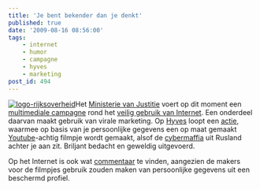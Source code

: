 ```yaml
---
title: 'Je bent bekender dan je denkt'
published: true
date: '2009-08-16 08:56:00'
tags:
    - internet
    - humor
    - campagne
    - hyves
    - marketing
post_id: 494
---
```


[![logo-rijksoverheid](/wp-content/uploads/2009/08/logo-rijksoverheid.jpg?w=136 "logo-rijksoverheid")](/wp-content/uploads/2009/08/logo-rijksoverheid.jpg)Het [Ministerie van Justitie](http://www.justitie.nl/) voert op dit moment een [multimediale campagne](http://postbus51.nl/nl/home/campagnes/overzicht/campagne-veilig-internetten) rond het [veilig gebruik van Internet](http://www.veiliginternetten.nl/). Een onderdeel daarvan maakt gebruik van virale marketing. Op [Hyves](http://www.hyves.nl/) loopt een [actie](http://www.hyves.nl/actie/stanislav/), waarmee op basis van je persoonlijke gegevens een op maat gemaakt [Youtube](https://youtube.com)-achtig filmpje wordt gemaakt, alsof de [cybermaffia](http://www.stanislav.nl) uit Rusland achter je aan zit. Briljant bedacht en geweldig uitgevoerd.

Op het Internet is ook wat [commentaar](http://www.marketingfacts.nl/berichten/20090813_zo_maak_je_campagne_op_hyves/) te vinden, aangezien de makers voor de filmpjes gebruik zouden maken van persoonlijke gegevens uit een beschermd profiel.